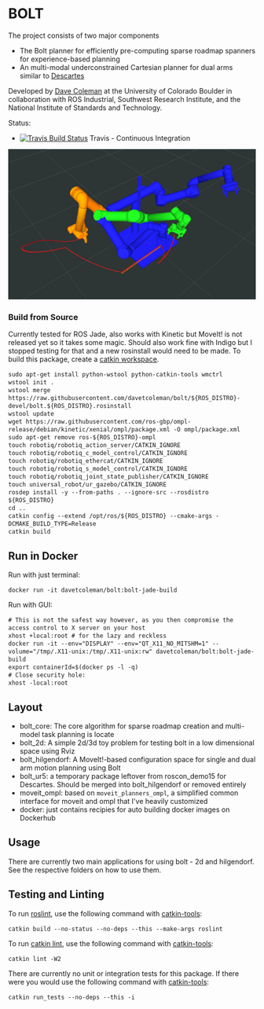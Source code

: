 # BOLT

The project consists of two major components

- The Bolt planner for efficiently pre-computing sparse roadmap spanners for experience-based planning
- An multi-modal underconstrained Cartesian planner for dual arms similar to [Descartes](http://wiki.ros.org/descartes)

Developed by [Dave Coleman](http://dav.ee/) at the University of Colorado Boulder in collaboration with ROS Industrial, Southwest Research Institute, and the National Institute of Standards and Technology.

Status:

 * [![Travis Build Status](https://travis-ci.org/davetcoleman/bolt.svg)](https://travis-ci.org/davetcoleman/bolt) Travis - Continuous Integration

![](bolt_hilgendorf/resources/screenshot.png)

### Build from Source

Currently tested for ROS Jade, also works with Kinetic but MoveIt! is not released yet so it takes some magic. Should also work fine with Indigo but I stopped testing for that and a new rosinstall would need to be made. To build this package, create a [catkin workspace](http://wiki.ros.org/catkin/Tutorials/create_a_workspace).

    sudo apt-get install python-wstool python-catkin-tools wmctrl
    wstool init .
    wstool merge https://raw.githubusercontent.com/davetcoleman/bolt/${ROS_DISTRO}-devel/bolt.${ROS_DISTRO}.rosinstall
    wstool update
    wget https://raw.githubusercontent.com/ros-gbp/ompl-release/debian/kinetic/xenial/ompl/package.xml -O ompl/package.xml
    sudo apt-get remove ros-${ROS_DISTRO}-ompl
    touch robotiq/robotiq_action_server/CATKIN_IGNORE
    touch robotiq/robotiq_c_model_control/CATKIN_IGNORE
    touch robotiq/robotiq_ethercat/CATKIN_IGNORE
    touch robotiq/robotiq_s_model_control/CATKIN_IGNORE
    touch robotiq/robotiq_joint_state_publisher/CATKIN_IGNORE
    touch universal_robot/ur_gazebo/CATKIN_IGNORE
    rosdep install -y --from-paths . --ignore-src --rosdistro ${ROS_DISTRO}
    cd ..
    catkin config --extend /opt/ros/${ROS_DISTRO} --cmake-args -DCMAKE_BUILD_TYPE=Release
    catkin build

## Run in Docker

Run with just terminal:

    docker run -it davetcoleman/bolt:bolt-jade-build

Run with GUI:

    # This is not the safest way however, as you then compromise the access control to X server on your host
    xhost +local:root # for the lazy and reckless
    docker run -it --env="DISPLAY" --env="QT_X11_NO_MITSHM=1" --volume="/tmp/.X11-unix:/tmp/.X11-unix:rw" davetcoleman/bolt:bolt-jade-build
    export containerId=$(docker ps -l -q)
    # Close security hole:
    xhost -local:root

## Layout

- bolt_core: The core algorithm for sparse roadmap creation and multi-model task planning is locate
- bolt_2d: A simple 2d/3d toy problem for testing bolt in a low dimensional space using Rviz
- bolt_hilgendorf: A MoveIt!-based configuration space for single and dual arm motion planning using Bolt
- bolt_ur5: a temporary package leftover from roscon_demo15 for Descartes. Should be merged into bolt\_hilgendorf or removed entirely
- moveit_ompl: based on ``moveit_planners_ompl``, a simplified common interface for moveit and ompl that I've heavily customized
- docker: just contains recipies for auto building docker images on Dockerhub

## Usage

There are currently two main applications for using bolt - 2d and hilgendorf. See the respective folders on how to use them.

## Testing and Linting

To run [roslint](http://wiki.ros.org/roslint), use the following command with [catkin-tools](https://catkin-tools.readthedocs.org/):

    catkin build --no-status --no-deps --this --make-args roslint

To run [catkin lint](https://pypi.python.org/pypi/catkin_lint), use the following command with [catkin-tools](https://catkin-tools.readthedocs.org/):

    catkin lint -W2

There are currently no unit or integration tests for this package. If there were you would use the following command with [catkin-tools](https://catkin-tools.readthedocs.org/):

    catkin run_tests --no-deps --this -i
